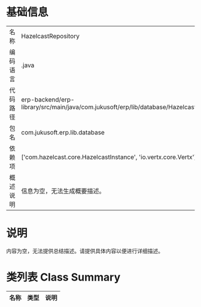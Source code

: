# 基础信息

|      |      |
|------|------|
| 名称 | HazelcastRepository |
| 编码语言 | .java |
| 代码路径 | erp-backend/erp-library/src/main/java/com.jukusoft/erp/lib/database/HazelcastRepository.java |
| 包名 | com.jukusoft.erp.lib.database |
| 依赖项 | ['com.hazelcast.core.HazelcastInstance', 'io.vertx.core.Vertx'] |
| 概述说明 | 信息为空，无法生成概要描述。 |

# 说明

内容为空，无法提供总结描述。请提供具体内容以便进行详细描述。

# 类列表 Class Summary

| 名称   | 类型  | 说明 |
|-------|------|-------------|




